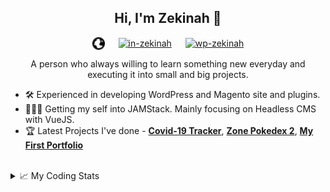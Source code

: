 <h2 align="center">Hi, I'm Zekinah 👋</h2>
<p align="center">
<a href="https://www.zekinahlecaros.com/" target="blank"><img align="center" src=https://raw.githubusercontent.com/iconic/open-iconic/master/svg/globe.svg alt="zekinalecaros.com" height="20" width="20" /></a>
&emsp;
<a href="https://ph.linkedin.com/in/zekinah" target="blank"><img align="center" src=https://cdn.jsdelivr.net/npm/simple-icons@3.0.1/icons/linkedin.svg alt="in-zekinah" height="20" width="20" /></a>
  &emsp;
<a href="https://profiles.wordpress.org/zekinah/" target="blank"><img align="center" src=https://cdn.jsdelivr.net/npm/simple-icons@3.0.1/icons/wordpress.svg alt="wp-zekinah" height="20" width="20" /></a>
</p>
<p align="center">
A person who always willing to learn something new everyday and executing it into small and big projects.
</p>

- 🛠 Experienced in developing WordPress and Magento site and plugins.
- 👩🏻‍💻 Getting my self into JAMStack. Mainly focusing on Headless CMS with VueJS.
- 🏆 Latest Projects I've done - **[Covid-19 Tracker](https://github.com/zekinah/pandemiccovid-19)**, **[Zone Pokedex 2](https://github.com/zekinah/zone-pokedex2)**, **[My First Portfolio](https://github.com/zekinah/iamzekinah)** 
<br><br>

<details>
    <summary>📈 My Coding Stats</summary>
<!--START_SECTION:waka-->
**I'm an Early 🐤** 

```text
🌞 Morning    82 commits     ██░░░░░░░░░░░░░░░░░░░░░░░   7.66% 
🌆 Daytime    592 commits    █████████████░░░░░░░░░░░░   55.28% 
🌃 Evening    377 commits    ████████░░░░░░░░░░░░░░░░░   35.2% 
🌙 Night      20 commits     ░░░░░░░░░░░░░░░░░░░░░░░░░   1.87%

```
📅 **I'm Most Productive on Wednesday** 

```text
Monday       166 commits    ████░░░░░░░░░░░░░░░░░░░░░   15.5% 
Tuesday      166 commits    ████░░░░░░░░░░░░░░░░░░░░░   15.5% 
Wednesday    179 commits    ████░░░░░░░░░░░░░░░░░░░░░   16.71% 
Thursday     151 commits    ███░░░░░░░░░░░░░░░░░░░░░░   14.1% 
Friday       165 commits    ███░░░░░░░░░░░░░░░░░░░░░░   15.41% 
Saturday     129 commits    ███░░░░░░░░░░░░░░░░░░░░░░   12.04% 
Sunday       115 commits    ██░░░░░░░░░░░░░░░░░░░░░░░   10.74%

```


📊 **This Week I Spent My Time On** 

```text
💬 Programming Languages: 
Markdown                 1 hr 25 mins        ████████████░░░░░░░░░░░░░   50.85% 
Text                     52 mins             ███████░░░░░░░░░░░░░░░░░░   31.22% 
PHP                      20 mins             ███░░░░░░░░░░░░░░░░░░░░░░   12.36% 
JavaScript               6 mins              █░░░░░░░░░░░░░░░░░░░░░░░░   3.81% 
JSON                     2 mins              ░░░░░░░░░░░░░░░░░░░░░░░░░   1.76%

```

**I Mostly Code in PHP** 

```text
PHP                      28 repos            ███████████████░░░░░░░░░░   59.57% 
JavaScript               5 repos             ██░░░░░░░░░░░░░░░░░░░░░░░   10.64% 
HTML                     5 repos             ██░░░░░░░░░░░░░░░░░░░░░░░   10.64% 
CSS                      5 repos             ██░░░░░░░░░░░░░░░░░░░░░░░   10.64% 
Vue                      4 repos             ██░░░░░░░░░░░░░░░░░░░░░░░   8.51%

```



<!--END_SECTION:waka-->
</details>
